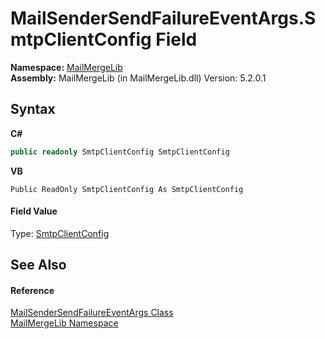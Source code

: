 # MailSenderSendFailureEventArgs.SmtpClientConfig Field
 

**Namespace:**&nbsp;<a href="31c6ebbe-d683-7561-7308-5a5ee1f76bf5">MailMergeLib</a><br />**Assembly:**&nbsp;MailMergeLib (in MailMergeLib.dll) Version: 5.2.0.1

## Syntax

**C#**<br />
``` C#
public readonly SmtpClientConfig SmtpClientConfig
```

**VB**<br />
``` VB
Public ReadOnly SmtpClientConfig As SmtpClientConfig
```


#### Field Value
Type: <a href="de5f993a-a891-84f4-006c-23e52c27ab88">SmtpClientConfig</a>

## See Also


#### Reference
<a href="340e57c6-df15-faf4-e6ae-2ac6dec6020b">MailSenderSendFailureEventArgs Class</a><br /><a href="31c6ebbe-d683-7561-7308-5a5ee1f76bf5">MailMergeLib Namespace</a><br />